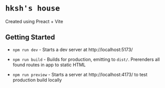 # `hksh's house`

Created using Preact + Vite

## Getting Started

-   `npm run dev` - Starts a dev server at http://localhost:5173/

-   `npm run build` - Builds for production, emitting to `dist/`. Prerenders all found routes in app to static HTML

-   `npm run preview` - Starts a server at http://localhost:4173/ to test production build locally
